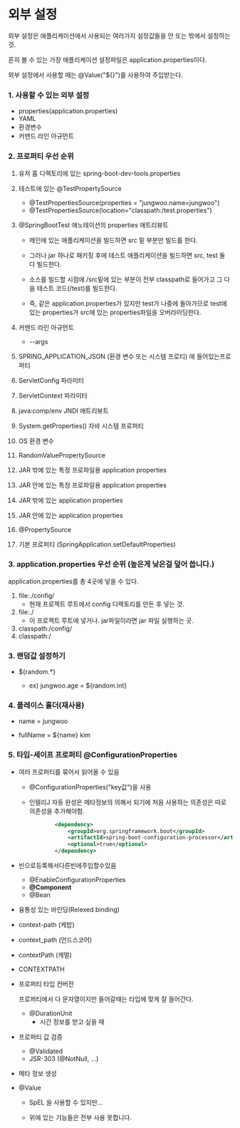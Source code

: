 

# 외부 설정



외부 설정은 애플리케이션에서 사용되는 여러가지 설정값들을 안 또는 밖에서 설정하는 것.

흔히 볼 수 있는 가장 애플리케이션 설정파일은 application.properties이다.

외부 설정에서 사용할 때는 @Value("${}")를 사용하여 주입받는다.

### 1. 사용할 수 있는 외부 설정

- properties(application.properties)
- YAML
- 환경변수
- 커맨드 라인 아규먼트

### 2. 프로퍼티 우선 순위

1. 유저 홈 디렉토리에 있는 spring-boot-dev-tools.properties

2. 테스트에 있는 @TestPropertySource

   - @TestPropertiesSource(properties = "jungwoo.name=jungwoo")
   - @TestPropertiesSource(location="classpath:/test.properties")

3. @SpringBootTest 애노테이션의 properties 애트리뷰트

   - 메인에 있는 애플리케이션을 빌드하면 src 밑 부분만 빌드를 한다. 
   - 그러나 jar 하나로 패키징 후에 테스트 애플리케이션을 빌드하면 src, test 둘 다 빌드한다.

   - 소스를 빌드할 시점에 /src밑에 있는 부분이 전부 classpath로 들어가고 그 다음 테스트 코드(/test)를 빌드한다. 
   - 즉, 같은 application.properties가 있지만 test가 나중에 돌아가므로 test에 있는 properties가 src에 있는 properties파일을 오버라이딩한다.

4. 커맨드 라인 아규먼트

   - --args

5. SPRING_APPLICATION_JSON (환경 변수 또는 시스템 프로티) 에 들어있는프로퍼티

6. ServletConfig 파라미터

7. ServletContext 파라미터

8. java:comp/env JNDI 애트리뷰트

9. System.getProperties() 자바 시스템 프로퍼티

10. OS 환경 변수

11. RandomValuePropertySource

12. JAR 밖에 있는 특정 프로파일용 application properties

13. JAR 안에 있는 특정 프로파일용 application properties

14. JAR 밖에 있는 application properties

15. JAR 안에 있는 application properties

16. @PropertySource

17. 기본 프로퍼티 (SpringApplication.setDefaultProperties)


### 3. application.properties 우선 순위 (높은게 낮은걸 덮어 씁니다.) 

application.properties를 총 4곳에 넣을 수 있다.

1. file:./config/
   - 현재 프로젝트 루트에서 config 디렉토리를 만든 후 넣는 것.
2. file:./
   - 이 프로젝트 루트에 넣거나. jar파일이라면 jar 파일 실행하는 곳.
3. classpath:/config/
4. classpath:/



### 3. 랜덤값 설정하기

- ${random.*} 

  - ex) jungwoo.age = ${random.int}

  

### 4. 플레이스 홀더(재사용)

- name = jungwoo

- fullName = ${name} kim



### 5. 타입-세이프 프로퍼티 @ConfigurationProperties

- 여러 프로퍼티를 묶어서 읽어올 수 있음

  - @ConfigurationProperties("key값")을 사용

  - 인텔리J 자동 완성은 메타정보의 의해서 되기에 처음 사용하는 의존성은 따로 의존성을 추가해야함.

    ```xml
            <dependency>
                <groupId>org.springframework.boot</groupId>
                <artifactId>spring-boot-configuration-processor</artifactId>
                <optional>true</optional>
            </dependency>
    ```

    

- 빈으로등록해서다른빈에주입할수있음
  - @EnableConfigurationProperties
  - **@Component**
  - @Bean

-  융통성 있는 바인딩(Relexed binding)

  - context-path (케밥)

  - context_path (언드스코어)

  - contextPath (캐멀)

  - CONTEXTPATH

- 프로퍼티 타입 컨버전 

  프로퍼티에서 다 문자열이지만 들어갈때는 타입에 맞게 잘 들어간다.

  - @DurationUnit
    - 시간 정보를 받고 싶을 때

- 프로퍼티 값 검증
  - @Validated
  - JSR-303 (@NotNull, ...) 

- 메타 정보 생성

- @Value

  - SpEL 을 사용할 수 있지만...

  - 위에 있는 기능들은 전부 사용 못합니다.

